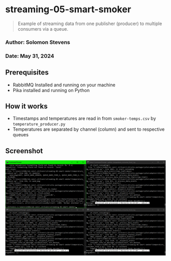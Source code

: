 # streaming-05-smart-smoker
> Example of streaming data from one publisher (producer) to multiple consumers via a queue.

### Author: Solomon Stevens
### Date: May 31, 2024

## Prerequisites
* RabbitMQ Installed and running on your machine
* Pika installed and running on Python

## How it works
* Timestamps and temperatures are read in from `smoker-temps.csv` by `temperature_producer.py`
* Temperatures are separated by channel (column) and sent to respective queues


## Screenshot
![image](images/Logged_Smoker_Output.png)


